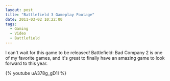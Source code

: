 ```yaml
---
layout: post
title: "Battlefield 3 Gameplay Footage"
date: 2011-03-02 10:22:00
tags:
  - Gaming
  - Video
  - Battlefield
---
```

I can't wait for this game to be released! Battlefield: Bad Company 2 is one of my favorite games, and it's great to finally have an amazing game to look forward to this year.

{% youtube uA378g_gD1I %}
